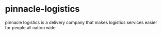 # pinnacle-logistics
 pinnacle logistics is a delivery company that makes logistics services easier for people all nation wide
